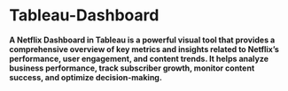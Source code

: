 # Tableau-Dashboard
**A Netflix Dashboard in Tableau is a powerful visual tool that provides a comprehensive overview of key metrics and insights related to Netflix’s performance, user engagement, and content trends. It helps analyze business performance, track subscriber growth, monitor content success, and optimize decision-making.**
